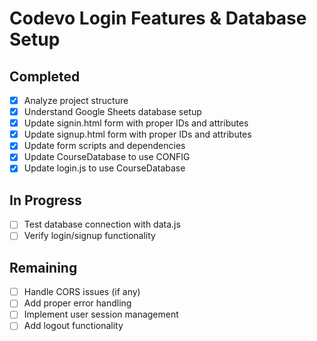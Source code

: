 # Codevo Login Features & Database Setup

## Completed
- [x] Analyze project structure
- [x] Understand Google Sheets database setup
- [x] Update signin.html form with proper IDs and attributes
- [x] Update signup.html form with proper IDs and attributes
- [x] Update form scripts and dependencies
- [x] Update CourseDatabase to use CONFIG
- [x] Update login.js to use CourseDatabase

## In Progress
- [ ] Test database connection with data.js
- [ ] Verify login/signup functionality

## Remaining
- [ ] Handle CORS issues (if any)
- [ ] Add proper error handling
- [ ] Implement user session management
- [ ] Add logout functionality
